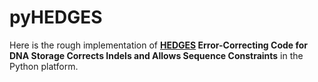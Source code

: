 # pyHEDGES
Here is the rough implementation of **[HEDGES](https://github.com/whpress/hedges) Error-Correcting Code for DNA Storage Corrects Indels and Allows Sequence Constraints** in the Python platform.
